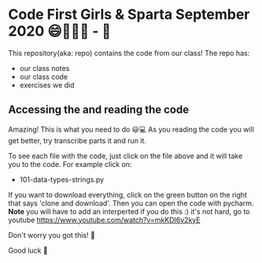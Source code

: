# Code First Girls & Sparta September 2020  :smile::muscle::girl::woman:  - :taco:

This repository(aka: repo) contains the  code from our class! 
The repo has:
- our class notes
- our class code
- exercises we did

## Accessing the and reading the code
Amazing! This is what you need to do :smiley::computer:
As you reading the code you will get better, try transcribe parts it and run it.

To see each file with the code, just click on the file above and it will take you to the code. For example click on:

- 101-data-types-strings.py

If you want to download everything, click on the green button on the right that says 'clone and download'. Then you can open the code with pycharm. 
**Note** you will have to add an interperted if you do this :) it's not hard, go to youtube https://www.youtube.com/watch?v=mkKDI6y2kyE

Don't worry you got this! :muscle:

Good luck :taco:
